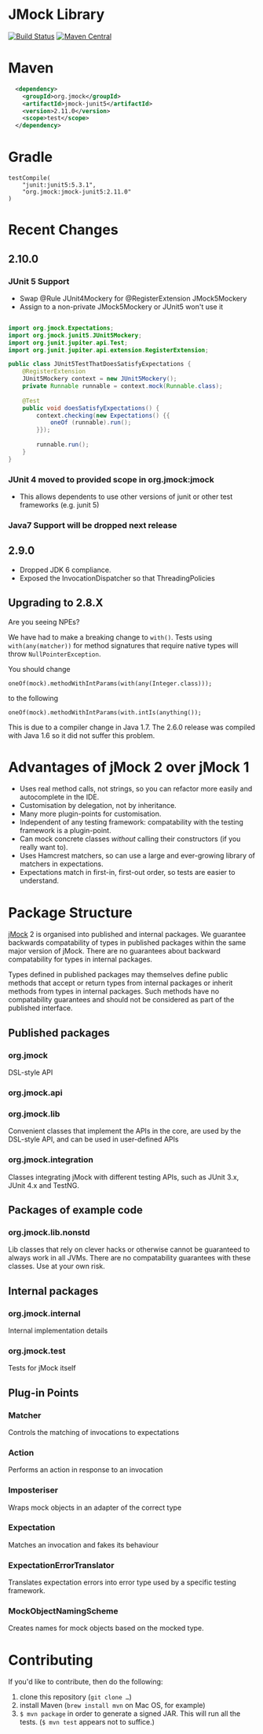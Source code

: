 # JMock Library
[![Build Status](https://travis-ci.org/jmock-developers/jmock-library.svg?branch=jmock2)](https://travis-ci.org/jmock-developers/jmock-library)
[![Maven Central](https://img.shields.io/maven-central/v/org.jmock/jmock.svg?label=Maven%20Central)](https://mvnrepository.com/artifact/org.jmock)

# Maven
```xml
  <dependency>
    <groupId>org.jmock</groupId>
    <artifactId>jmock-junit5</artifactId>
    <version>2.11.0</version>
    <scope>test</scope>
  </dependency>
```
# Gradle
```
testCompile(
    "junit:junit5:5.3.1",
    "org.jmock:jmock-junit5:2.11.0"
)
```
# Recent Changes
## 2.10.0
### JUnit 5 Support
* Swap @Rule JUnit4Mockery for @RegisterExtension JMock5Mockery
* Assign to a non-private JMock5Mockery or JUnit5 won't use it

```java

import org.jmock.Expectations;
import org.jmock.junit5.JUnit5Mockery;
import org.junit.jupiter.api.Test;
import org.junit.jupiter.api.extension.RegisterExtension;

public class JUnit5TestThatDoesSatisfyExpectations {
    @RegisterExtension
    JUnit5Mockery context = new JUnit5Mockery();
    private Runnable runnable = context.mock(Runnable.class);
    
    @Test
    public void doesSatisfyExpectations() {
        context.checking(new Expectations() {{
            oneOf (runnable).run();
        }});
        
        runnable.run();
    }
}
```
### JUnit 4 moved to provided scope in org.jmock:jmock
* This allows dependents to use other versions of junit or other test frameworks (e.g. junit 5)

### Java7 Support will be dropped next release

## 2.9.0
* Dropped JDK 6 compliance.
* Exposed the InvocationDispatcher so that ThreadingPolicies 

## Upgrading to 2.8.X
Are you seeing NPEs?

We have had to make a breaking change to `with()`. Tests using `with(any(matcher))` for method signatures that require native types will throw `NullPointerException`.

You should change

    oneOf(mock).methodWithIntParams(with(any(Integer.class)));

to the following

    oneOf(mock).methodWithIntParams(with.intIs(anything());
This is due to a compiler change in Java 1.7. The 2.6.0 release was compiled with Java 1.6 so it did not suffer this problem.


# Advantages of jMock 2 over jMock 1
* Uses real method calls, not strings, so you can refactor more easily and
  autocomplete in the IDE.
* Customisation by delegation, not by inheritance.
* Many more plugin-points for customisation.
* Independent of any testing framework: compatability with the testing
  framework is a plugin-point.
* Can mock concrete classes *without* calling their constructors (if
  you really want to).
* Uses Hamcrest matchers, so can use a large and ever-growing library
  of matchers in expectations.
* Expectations match in first-in, first-out order, so tests are easier to understand.

# Package Structure

[jMock]() 2 is organised into published and internal packages.  We guarantee backwards compatability of types in published packages within the same major version of jMock.  There are no guarantees about backward compatability for types in internal packages.

Types defined in published packages may themselves define public methods that accept or return types from internal packages or inherit methods from types in internal packages.  Such methods have no compatability guarantees and should not be considered as part of the published interface.


## Published packages

### org.jmock

DSL-style API

### org.jmock.api

### org.jmock.lib

Convenient classes that implement the APIs in the core, are used  by the DSL-style API, and can be used in user-defined APIs 

### org.jmock.integration

Classes integrating jMock with different testing APIs, such  as JUnit 3.x, JUnit 4.x and TestNG. 


## Packages of example code

### org.jmock.lib.nonstd

Lib classes that rely on clever hacks or otherwise cannot be  guaranteed to always work in all JVMs.  There are no compatability guarantees with these classes.  Use at your own risk.


## Internal packages

### org.jmock.internal

Internal implementation details 

### org.jmock.test

Tests for jMock itself


## Plug-in Points

### Matcher

Controls the matching of invocations to expectations

### Action

Performs an action in response to an invocation

### Imposteriser

Wraps mock objects in an adapter of the correct type

### Expectation

Matches an invocation and fakes its behaviour

### ExpectationErrorTranslator

Translates expectation errors into error type used by a specific 
testing framework.

### MockObjectNamingScheme

Creates names for mock objects based on the mocked type.

# Contributing

If you'd like to contribute, then do the following:

1.  clone this repository (`git clone …`)
2.  install Maven (`brew install mvn` on Mac OS, for example)
3.  `$ mvn package` in order to generate a signed JAR. This will run all the tests. (`$ mvn test` appears not to suffice.)

